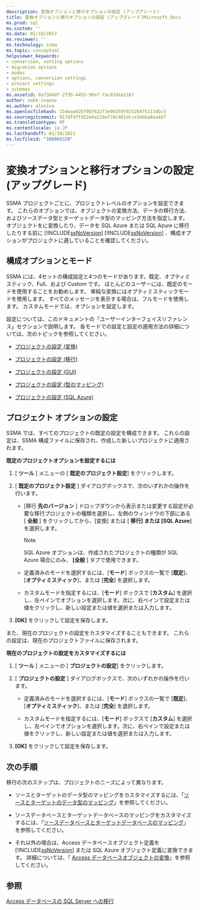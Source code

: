 ```yaml
---
description: 変換オプションと移行オプションの設定 (アップグレード)
title: 変換オプションと移行オプションの設定 (アップグレード)Microsoft Docs
ms.prod: sql
ms.custom: ''
ms.date: 01/19/2017
ms.reviewer: ''
ms.technology: ssma
ms.topic: conceptual
helpviewer_keywords:
- conversion, setting options
- migration options
- modes
- options, conversion settings
- project settings
- schemas
ms.assetid: 0a7304df-2f35-4453-96ef-7ac83dea1167
author: nahk-ivanov
ms.author: alexiva
ms.openlocfilehash: 154eaa42bf08f622f3e08359f025284752134bc5
ms.sourcegitcommit: 917df4ffd22e4a229af7dc481dcce3ebba0aa4d7
ms.translationtype: MT
ms.contentlocale: ja-JP
ms.lasthandoff: 02/10/2021
ms.locfileid: "100066320"
---
```

# <a name="setting-conversion-and-migration-options-accesstosql"></a>変換オプションと移行オプションの設定 (アップグレード)
SSMA プロジェクトごとに、プロジェクトレベルのオプションを設定できます。 これらのオプションでは、オブジェクトの変換方法、データの移行方法、およびソースデータ型とターゲットデータ型のマッピング方法を指定します。 オブジェクトをに変換したり、データを SQL Azure または SQL Azure に移行したりする前に [!INCLUDE[ssNoVersion](../../includes/ssnoversion-md.md)] [!INCLUDE[ssNoVersion](../../includes/ssnoversion-md.md)] 、構成オプションがプロジェクトに適していることを確認してください。  
  
## <a name="configuration-options-and-modes"></a>構成オプションとモード  
SSMA には、4セットの構成設定と4つのモードがあります。既定、オプティミスティック、Full、および Custom です。 ほとんどのユーザーには、既定のモードを使用することをお勧めします。 単純な変換にはオプティミスティックモードを使用します。 すべてのメッセージを表示する場合は、フルモードを使用します。 カスタムモードでは、オプションを設定します。  
  
設定については、このドキュメントの「ユーザーインターフェイスリファレンス」セクションで説明します。 各モードでの設定と設定の適用方法の詳細については、次のトピックを参照してください。  
  
-   [プロジェクトの設定 (変換)](./project-settings-conversion-accesstosql.md)  
  
-   [プロジェクトの設定 (移行)](./project-settings-migration-accesstosql.md)  
  
-   [プロジェクトの設定 (GUI)](../sybase/project-settings-gui-sybasetosql.md)  
  
-   [プロジェクトの設定 (型のマッピング)](./project-settings-type-mapping-accesstosql.md)  
  
-   [プロジェクトの設定 (SQL Azure)](./project-settings-azure-sql-db-accesstosql.md)  
  
## <a name="setting-project-options"></a>プロジェクト オプションの設定  
SSMA では、すべてのプロジェクトの既定の設定を構成できます。 これらの設定は、SSMA 構成ファイルに保存され、作成した新しいプロジェクトに適用されます。  
  
**既定のプロジェクトオプションを設定するには**  
  
1.  [ **ツール** ] メニューの [ **既定のプロジェクト設定**] をクリックします。  
  
2.  [ **既定のプロジェクト設定** ] ダイアログボックスで、次のいずれかの操作を行います。  
  
    -   [移行 **先のバージョン** ] ドロップダウンから表示または変更する設定が必要な移行プロジェクトの種類を選択し、左側のウィンドウの下部にある [ **全般** ] をクリックしてから、[変換] または [ **移行] または [SQL Azure**] を選択します。  
  
        > [!NOTE]  
        > SQL Azure オプションは、作成されたプロジェクトの種類が SQL Azure 場合にのみ、 **[全般** ] タブで使用できます。  
  
    -   定義済みのモードを選択するには、[**モード**] ボックスの一覧で [**既定**]、[**オプティミスティック**]、または [**完全**] を選択します。  
  
    -   カスタムモードを指定するには、[**モード**] ボックスで [**カスタム**] を選択し、左ペインでオプションを選択します。次に、右ペインで設定または値をクリックし、新しい設定または値を選択または入力します。  
  
3.  **[OK]** をクリックして設定を保存します。  
  
また、現在のプロジェクトの設定をカスタマイズすることもできます。 これらの設定は、現在のプロジェクトファイルに保存されます。  
  
**現在のプロジェクトの設定をカスタマイズするには**  
  
1.  [ **ツール** ] メニューの [ **プロジェクトの設定**] をクリックします。  
  
2.  [ **プロジェクトの設定** ] ダイアログボックスで、次のいずれかの操作を行います。  
  
    -   定義済みのモードを選択するには、[**モード**] ボックスの一覧で [**既定**]、[**オプティミスティック**]、または [**完全**] を選択します。  
  
    -   カスタムモードを指定するには、[**モード**] ボックスで [**カスタム**] を選択し、左ペインでオプションを選択します。次に、右ペインで設定または値をクリックし、新しい設定または値を選択または入力します。  
  
3.  **[OK]** をクリックして設定を保存します。  
  
## <a name="next-steps"></a>次の手順  
移行の次のステップは、プロジェクトのニーズによって異なります。  
  
-   ソースとターゲットのデータ型のマッピングをカスタマイズするには、「[ソースとターゲットのデータ型のマッピング](mapping-source-and-target-data-types-accesstosql.md)」を参照してください。  
  
-   ソースデータベースとターゲットデータベースのマッピングをカスタマイズするには、「[ソースデータベースとターゲットデータベースのマッピング](mapping-source-and-target-databases-accesstosql.md)」を参照してください。  
  
-   それ以外の場合は、Access データベースオブジェクト定義を [!INCLUDE[ssNoVersion](../../includes/ssnoversion-md.md)] または SQL Azure オブジェクト定義に変換できます。 詳細については、「 [Access データベースオブジェクトの変換](converting-access-database-objects-accesstosql.md)」を参照してください。  
  
## <a name="see-also"></a>参照  
[Access データベースの SQL Server への移行](migrating-access-databases-to-sql-server-azure-sql-db-accesstosql.md)  
